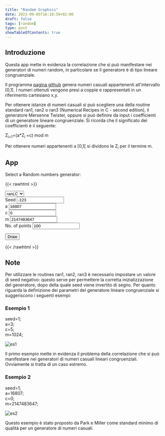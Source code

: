 ```yaml
---
title: "Random Graphics"
date: 2023-09-05T16:10:59+02:00
draft: false
tags: [random]
type: post
showTableOfContents: true
---
```


## Introduzione
Questa app mette in evidenza la correlazione che si può manifestare nei generatori di numeri random, in particolare se il generatore è di tipo lineare congruenziale.

<!--more-->


Il programma [pagina github](https://github.com/caos-linux/random-graphics) genera numeri casuali appartenenti all'intervallo [0,1[. I numeri ottenuti vengono presi a coppie e rappresentati in un riferimento cartesiano x,y.

Per ottenere istanze di numeri casuali si può scegliere una della routine standard ran1, ran2 o ran3 (Numerical Recipes in C - second edition), il generatore Mersenne Twister, oppure si può definire da input i coefficienti di un generatore lineare congruenziale. Si ricorda che il significato dei coefficienti è il seguente:

Z<sub>i+1</sub></span>=(a*Z<sub>i</sub> +c) mod m


Per ottenere numeri appartenenti a [0,1[ si dividono le Z<sub>i</sub> per il termine m.

## App
Select a Random numbers generator:

{{< rawhtml >}}

  <script src='https://cdn.plot.ly/plotly-2.25.2.min.js'></script>
  <script type="text/javascript" src="ran123.js"></script>
  <script type="text/javascript" src="mersenne-twister.js"></script>

<select id="select1">
    <option value="ranLC">ranLC</option>
    <option value="ran1">ran1</option>
    <option value="ran2">ran2</option>
    <option value="ran3">ran3</option>
    <option value="ranMT">ranMT</option>
  </select>


  <form id="frm1">
    Seed  <input type="text" id="id" size="16" maxlength="64" value="-123"> <br>
    a  <input type="text" id="id" size="16" maxlength="64" value="16807"> <br>
    c  <input type="text" id="id" size="16" maxlength="64" value="0"> <br>
    m  <input type="text" id="id" size="16" maxlength="64" value="2147483647"> <br>
    No. of points  <input type="text" id="id" size="16" maxlength="64" value="100"> <br>
  </form>

   <button onclick="myFunction()">Draw</button>
  <div id='myDiv' style="width:100%;text-align: center;">
    <!-- Plotly chart will be drawn inside this DIV -->
  </div>
 
<script type="text/javascript">
    
function myFunction() {
    var f = document.getElementById("frm1");
    seed=parseInt(f.elements[0].value);
    a=parseInt(f.elements[1].value);
    c=parseInt(f.elements[2].value);
    m=parseInt(f.elements[3].value);
    n=parseInt(f.elements[4].value);


    selectElement = document.querySelector('#select1');
    output = selectElement.value;
//    document.querySelector('.output').textContent = output;

    switch(output) {
    case "ranLC":
	var m = new RandLC(seed,a,c,m);
	break;
    case "ran1":
	var m = new Rand1(seed);
	break;
    case "ran2":
	var m = new Rand2(seed);
	break;
    case "ran3":
	var m = new Rand3(seed);
	break;
    case "ranMT":
	var m = new MersenneTwister(seed);
	break;
    }
    
    x =[];
    y=[];
    var i;

        var trace1 = {
	x: [],
	y: [],
	mode: 'markers'
    };

    for (var i=1;i<=n;i++) {
	x.push(m.random());
	y.push(m.random());
    } 

    var trace1 = {
	x: x,
	y: y,
	mode: 'markers'
    };

    var data = [ trace1 ];

    var layout = {
	title:'Scatter Plot'
    };

    Plotly.newPlot('myDiv', data, layout);
}
</script>

{{< /rawhtml >}}

## Note

Per utilizzare le routines ran1, ran2, ran3 è necessario impostare un valore di seed negativo: questo serve per permettere la corretta inizializzazione del generatore, dopo della quale seed viene invertito di segno.
Per quanto riguarda la definizione dei parametri del generatore lineare congruenziale si suggeriscono i seguenti esempi:

### Esempio 1
seed=1;\
a=3;\
c=5;\
m=1024;

![es1](es1.avif "es1")

Il primo esempio mette in evidenza il problema della correlazione che si può manifestare nei generatori di numeri casuali lineari congruenziali. Ovviamente si tratta di un caso estremo.

### Esempio 2
seed=1;\
a=16807;\
c=0;\
m=2147483647;

![es2](es2.avif "es2")

Questo esempio è stato proposto da Park e Miller come standard minimo di qualità per un generatore di numeri casuali.


